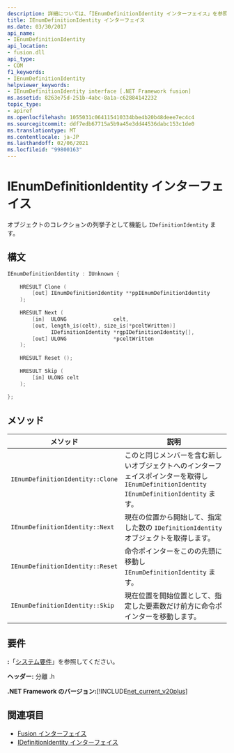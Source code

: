 ```yaml
---
description: 詳細については、「IEnumDefinitionIdentity インターフェイス」を参照してください。
title: IEnumDefinitionIdentity インターフェイス
ms.date: 03/30/2017
api_name:
- IEnumDefinitionIdentity
api_location:
- fusion.dll
api_type:
- COM
f1_keywords:
- IEnumDefinitionIdentity
helpviewer_keywords:
- IEnumDefinitionIdentity interface [.NET Framework fusion]
ms.assetid: 8263e75d-251b-4abc-8a1a-c62884142232
topic_type:
- apiref
ms.openlocfilehash: 1055031c064115410334bbe4b20b48deee7ec4c4
ms.sourcegitcommit: ddf7edb67715a5b9a45e3dd44536dabc153c1de0
ms.translationtype: MT
ms.contentlocale: ja-JP
ms.lasthandoff: 02/06/2021
ms.locfileid: "99800163"
---
```

# <a name="ienumdefinitionidentity-interface"></a>IEnumDefinitionIdentity インターフェイス

オブジェクトのコレクションの列挙子として機能し `IDefinitionIdentity` ます。  
  
## <a name="syntax"></a>構文  
  
```cpp  
IEnumDefinitionIdentity : IUnknown {  
  
    HRESULT Clone (  
        [out] IEnumDefinitionIdentity **ppIEnumDefinitionIdentity  
    );  
  
    HRESULT Next (  
        [in]  ULONG               celt,  
        [out, length_is(celt), size_is(*pceltWritten)]  
              IDefinitionIdentity *rgpIDefinitionIdentity[],  
        [out] ULONG               *pceltWritten  
    );  
  
    HRESULT Reset ();  
  
    HRESULT Skip (  
        [in] ULONG celt  
    );  
  
};  
```  
  
## <a name="methods"></a>メソッド  
  
|メソッド|説明|  
|------------|-----------------|  
|`IEnumDefinitionIdentity::Clone`|このと同じメンバーを含む新しいオブジェクトへのインターフェイスポインターを取得し `IEnumDefinitionIdentity` `IEnumDefinitionIdentity` ます。|  
|`IEnumDefinitionIdentity::Next`|現在の位置から開始して、指定した数の `IDefinitionIdentity` オブジェクトを取得します。|  
|`IEnumDefinitionIdentity::Reset`|命令ポインターをこのの先頭に移動し `IEnumDefinitionIdentity` ます。|  
|`IEnumDefinitionIdentity::Skip`|現在位置を開始位置として、指定した要素数だけ前方に命令ポインターを移動します。|  
  
## <a name="requirements"></a>要件  

 **:**「[システム要件](../../get-started/system-requirements.md)」を参照してください。  
  
 **ヘッダー:** 分離 .h  
  
 **.NET Framework のバージョン:**[!INCLUDE[net_current_v20plus](../../../../includes/net-current-v20plus-md.md)]  
  
## <a name="see-also"></a>関連項目

- [Fusion インターフェイス](fusion-interfaces.md)
- [IDefinitionIdentity インターフェイス](idefinitionidentity-interface.md)

